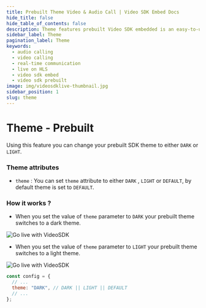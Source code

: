 ```yaml
---
title: Prebuilt Theme Video & Audio Call | Video SDK Embed Docs
hide_title: false
hide_table_of_contents: false
description: Theme features prebuilt Video SDK embedded is an easy-to-use video calling API. Video SDK Prebuilt makes it easy for developers to add video calls 10 in minutes to any website or app.
sidebar_label: Theme
pagination_label: Theme
keywords:
  - audio calling
  - video calling
  - real-time communication
  - live on HLS
  - video sdk embed
  - video sdk prebuilt
image: img/videosdklive-thumbnail.jpg
sidebar_position: 1
slug: theme
---
```


# Theme - Prebuilt

Using this feature you can change your prebuilt SDK theme to either `DARK` or `LIGHT`.

### Theme attributes

- `theme` : You can set `theme` attribute to either `DARK` , `LIGHT` or `DEFAULT`, by default theme is set to `DEFAULT`.

### How it works ?

- When you set the value of `theme` parameter to `DARK` your prebuilt theme switches to a dark theme.

![Go live with VideoSDK](/img/prebuilt/dark-theme.jpg)

- When you set the value of `theme` parameter to `LIGHT` your prebuilt theme switches to a light theme.

![Go live with VideoSDK](/img/prebuilt/light-theme.jpg)

```js title="index.html"
const config = {
  // ...
  theme: "DARK", // DARK || LIGHT || DEFAULT
  // ...
};
```
